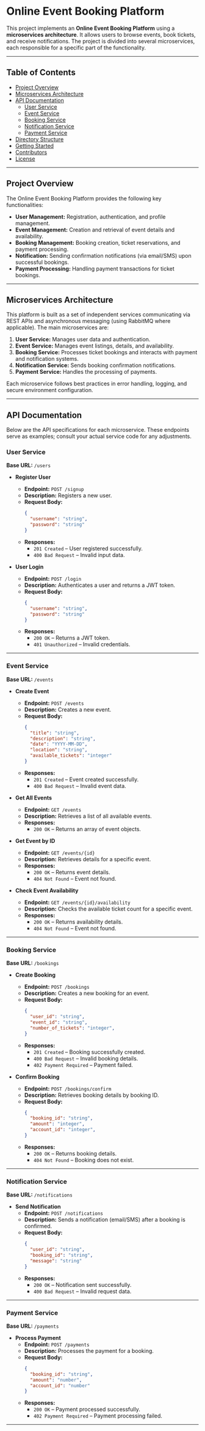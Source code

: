 # Online Event Booking Platform

This project implements an **Online Event Booking Platform** using a **microservices architecture**. It allows users to browse events, book tickets, and receive notifications. The project is divided into several microservices, each responsible for a specific part of the functionality.

---

## Table of Contents

- [Project Overview](#project-overview)
- [Microservices Architecture](#microservices-architecture)
- [API Documentation](#api-documentation)
  - [User Service](#user-service)
  - [Event Service](#event-service)
  - [Booking Service](#booking-service)
  - [Notification Service](#notification-service)
  - [Payment Service](#payment-service)
- [Directory Structure](#directory-structure)
- [Getting Started](#getting-started)
- [Contributors](#contributors)
- [License](#license)

---

## Project Overview

The Online Event Booking Platform provides the following key functionalities:

- **User Management:** Registration, authentication, and profile management.
- **Event Management:** Creation and retrieval of event details and availability.
- **Booking Management:** Booking creation, ticket reservations, and payment processing.
- **Notification:** Sending confirmation notifications (via email/SMS) upon successful bookings.
- **Payment Processing:** Handling payment transactions for ticket bookings.

---

## Microservices Architecture

This platform is built as a set of independent services communicating via REST APIs and asynchronous messaging (using RabbitMQ where applicable). The main microservices are:

1. **User Service:** Manages user data and authentication.
2. **Event Service:** Manages event listings, details, and availability.
3. **Booking Service:** Processes ticket bookings and interacts with payment and notification systems.
4. **Notification Service:** Sends booking confirmation notifications.
5. **Payment Service:** Handles the processing of payments.

Each microservice follows best practices in error handling, logging, and secure environment configuration.

---

## API Documentation

Below are the API specifications for each microservice. These endpoints serve as examples; consult your actual service code for any adjustments.

### User Service

**Base URL:** `/users`

- **Register User**
  - **Endpoint:** `POST /signup`
  - **Description:** Registers a new user.
  - **Request Body:**
    ```json
    {
      "username": "string",
      "password": "string"
    }
    ```
  - **Responses:**
    - `201 Created` – User registered successfully.
    - `400 Bad Request` – Invalid input data.

- **User Login**
  - **Endpoint:** `POST /login`
  - **Description:** Authenticates a user and returns a JWT token.
  - **Request Body:**
    ```json
    {
      "username": "string",
      "password": "string"
    }
    ```
  - **Responses:**
    - `200 OK` – Returns a JWT token.
    - `401 Unauthorized` – Invalid credentials.
---

### Event Service

**Base URL:** `/events`

- **Create Event**
  - **Endpoint:** `POST /events`
  - **Description:** Creates a new event.
  - **Request Body:**
    ```json
    {
      "title": "string",
      "description": "string",
      "date": "YYYY-MM-DD",
      "location": "string",
      "available_tickets": "integer"
    }
    ```
  - **Responses:**
    - `201 Created` – Event created successfully.
    - `400 Bad Request` – Invalid event data.

- **Get All Events**
  - **Endpoint:** `GET /events`
  - **Description:** Retrieves a list of all available events.
  - **Responses:**
    - `200 OK` – Returns an array of event objects.

- **Get Event by ID**
  - **Endpoint:** `GET /events/{id}`
  - **Description:** Retrieves details for a specific event.
  - **Responses:**
    - `200 OK` – Returns event details.
    - `404 Not Found` – Event not found.

- **Check Event Availability**
  - **Endpoint:** `GET /events/{id}/availability`
  - **Description:** Checks the available ticket count for a specific event.
  - **Responses:**
    - `200 OK` – Returns availability details.
    - `404 Not Found` – Event not found.

---

### Booking Service

**Base URL:** `/bookings`

- **Create Booking**
  - **Endpoint:** `POST /bookings`
  - **Description:** Creates a new booking for an event.
  - **Request Body:**
    ```json
    {
      "user_id": "string",
      "event_id": "string",
      "number_of_tickets": "integer",
    }
    ```
  - **Responses:**
    - `201 Created` – Booking successfully created.
    - `400 Bad Request` – Invalid booking details.
    - `402 Payment Required` – Payment failed.

- **Confirm Booking**
  - **Endpoint:** `POST /bookings/confirm`
  - **Description:** Retrieves booking details by booking ID.
  - **Request Body:**
    ```json
    {
      "booking_id": "string",
      "amount": "integer",
      "account_id": "integer",
    }
    ```
  - **Responses:**
    - `200 OK` – Returns booking details.
    - `404 Not Found` – Booking does not exist.

---

### Notification Service

**Base URL:** `/notifications`

- **Send Notification**
  - **Endpoint:** `POST /notifications`
  - **Description:** Sends a notification (email/SMS) after a booking is confirmed.
  - **Request Body:**
    ```json
    {
      "user_id": "string",
      "booking_id": "string",
      "message": "string"
    }
    ```
  - **Responses:**
    - `200 OK` – Notification sent successfully.
    - `400 Bad Request` – Invalid request data.

---

### Payment Service

**Base URL:** `/payments`

- **Process Payment**
  - **Endpoint:** `POST /payments`
  - **Description:** Processes the payment for a booking.
  - **Request Body:**
    ```json
    {
      "booking_id": "string",
      "amount": "number",
      "account_id": "number"
    }
    ```
  - **Responses:**
    - `200 OK` – Payment processed successfully.
    - `402 Payment Required` – Payment processing failed.
---


